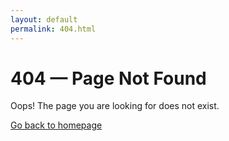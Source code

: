 ```yaml
---
layout: default
permalink: 404.html
---
```


# 404 — Page Not Found

Oops! The page you are looking for does not exist.

[Go back to homepage](/)
